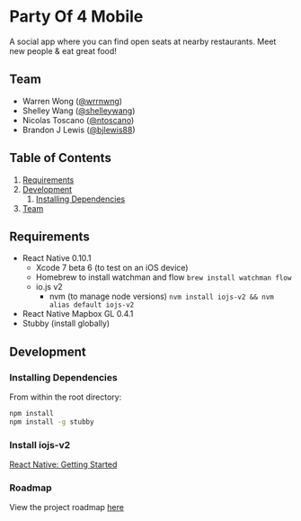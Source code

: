 # Party Of 4 Mobile
A social app where you can find open seats at nearby restaurants. Meet new people & eat great food!

## Team

  - Warren Wong ([@wrrnwng](https://github.com/wrrnwng)) 
  - Shelley Wang ([@shelleywang](https://github.com/shelleywang))
  - Nicolas Toscano ([@ntoscano](https://github.com/ntoscano))
  - Brandon J Lewis ([@bjlewis88](https://github.com/bjlewis88))

## Table of Contents

1. [Requirements](#requirements)
1. [Development](#development)
    1. [Installing Dependencies](#installing-dependencies)
1. [Team](#team)

## Requirements

- React Native 0.10.1
  - Xcode 7 beta 6 (to test on an iOS device)
  - Homebrew to install watchman and flow
    `brew install watchman flow`
  - io.js v2
    - nvm (to manage node versions) `nvm install iojs-v2 && nvm alias default iojs-v2`
- React Native Mapbox GL 0.4.1
- Stubby (install globally)

## Development

### Installing Dependencies

From within the root directory:

```sh
npm install
npm install -g stubby
```

### Install iojs-v2

[React Native: Getting Started](https://facebook.github.io/react-native/docs/getting-started.html)


### Roadmap

View the project roadmap [here](https://waffle.io/Trustworthy-Hair/partyof4mobile)
